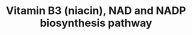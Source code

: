 ---
annotations:
- type: Pathway Ontology
  value: niacin metabolic pathway
- type: Pathway Ontology
  value: niacin metabolic pathway
- type: Cell Type Ontology
  value: obsolete plant cell
authors:
- Pjaiswal
- SvetaG
- MaintBot
- Khanspers
- Egonw
- Mkutmon
- L Dupuis
- DeSl
description: The active forms of niacin (a term for nicotinate and nicotinamide) are
  nicotinamide adenine dinucleotide (NAD) and its 2'-phosphate ester (NADP), which
  are coenzymes in hundreds of redox reactions.  NAD is also the substrate for sirtuins,
  poly-(ADP-ribose) polymerases, and other enzymes that release the nicotinamide moiety.  The
  de novo synthesis pathway begins in the plastid, where nicotinate mononucleotide
  (NaMN) is formed from aspartate, dihydroxyacetone phosphate, and a ribose phosphate
  moiety. NaMN then exits to the cytosol, where successive adenylation and amidation
  give nicotinate adenine dinucleotide (NaAD) and then NAD (Noctor et al., 2011).
  The adenylation, and likely amidation, steps also occur in mitochondria (Di Martino
  and Pallotta, 2011). NAD is converted to NADP in cytosol, plastids, peroxisomes,
  and probably mitochondria (Di Martino and Pallotta, 2011; Noctor et al., 2011).
  The nicotinamide released by NAD-consuming enzymes is salvaged by hydrolysis to
  nicotinate, which is converted to NaMN that re-enters the de novo pathway. NAD is
  cleaved by various enzymes to nicotinamide mononucleotide (NMN), which can be reconverted
  directly to NAD or hydrolysed to nicotinamide and recycled as above. These salvage
  reactions are all cytosolic; the NMN -> NAD reaction is also likely mitochondrial
  (Di Martino and Pallotta, 2011; Noctor et al., 2011).
last-edited: 2020-09-07
organisms:
- Zea mays
redirect_from:
- /index.php/Pathway:WP2349
- /instance/WP2349
schema-jsonld:
- '@context': https://schema.org/
  '@id': https://wikipathways.github.io/pathways/WP2349.html
  '@type': Dataset
  creator:
    '@type': Organization
    name: WikiPathways
  description: The active forms of niacin (a term for nicotinate and nicotinamide)
    are nicotinamide adenine dinucleotide (NAD) and its 2'-phosphate ester (NADP),
    which are coenzymes in hundreds of redox reactions.  NAD is also the substrate
    for sirtuins, poly-(ADP-ribose) polymerases, and other enzymes that release the
    nicotinamide moiety.  The de novo synthesis pathway begins in the plastid, where
    nicotinate mononucleotide (NaMN) is formed from aspartate, dihydroxyacetone phosphate,
    and a ribose phosphate moiety. NaMN then exits to the cytosol, where successive
    adenylation and amidation give nicotinate adenine dinucleotide (NaAD) and then
    NAD (Noctor et al., 2011). The adenylation, and likely amidation, steps also occur
    in mitochondria (Di Martino and Pallotta, 2011). NAD is converted to NADP in cytosol,
    plastids, peroxisomes, and probably mitochondria (Di Martino and Pallotta, 2011;
    Noctor et al., 2011). The nicotinamide released by NAD-consuming enzymes is salvaged
    by hydrolysis to nicotinate, which is converted to NaMN that re-enters the de
    novo pathway. NAD is cleaved by various enzymes to nicotinamide mononucleotide
    (NMN), which can be reconverted directly to NAD or hydrolysed to nicotinamide
    and recycled as above. These salvage reactions are all cytosolic; the NMN -> NAD
    reaction is also likely mitochondrial (Di Martino and Pallotta, 2011; Noctor et
    al., 2011).
  keywords:
  - SAH
  - GRMZM2G362413
  - NMN
  - GRMZM2G106119
  - 2.7.1.23
  - GRMZM2G102745 ??
  - PO4
  - H2O2
  - 3.5.1.19
  - NADP
  - SAM
  - nicotinic acid
  - S-NAD(P)H Hydrate
  - GRMZM2G177561
  - trigonelline demethylase
  - phosphoribosylpyrophosphate
  - 2.7.7.18
  - 2.1.1.7
  - nicotinate N-glucoside
  - UDP
  - GRMZM2G404897
  - GRMZM2G061988
  - 1,3-dihydroxyacetone phosphate
  - R-NAD(P)H hydrate
  - ADP-ribose and derivatives
  - NAD transporter
  - nicotinamide
  - nicotinate adenine dinucleotide
  - GRMZM2G138342
  - O2
  - GRMZM2G101693
  - glutamate
  - 3.2.2.14
  - iminoaspartic acid
  - aspartate
  - GRMZM2G381453 ??
  - quinolinic acid
  - GRMZM2G046498
  - Nicotinate transporter
  - GRMZM2G066801
  - GRMZM2G540403
  - nicotinate mononucleotide
  - glutamaine
  - ATP
  - NUDIX hydrolase
  - GRMZM2G128880
  - GRMZM2G046583
  - 2.4.2.19
  - GRMZM2G049588
  - GRMZM2G006678
  - 2.7.7.18 / 2.7.7.1
  - GRMZM2G402319
  - 6.3.1.5
  - GRMZM2G059073
  - NAD(P)H hydrate dehydratase
  - NAD-utilising enzyme
  - glutamine
  - ribose-5-phosphate
  - GRMZM2G175816
  - GRMZM2G013450
  - 2.4.2.11
  - trigonelline
  - GRMZM5G840928
  - GRMZM2G061732
  - ADP
  - GRMZM2G162605
  - 1.4.3.16
  - GRMZM5G862488
  - NADP phosphatase
  - NAD(P)H
  - GRMZM2G081774 ??
  - UDP-glucose:nicotinamide N-glucosyl transferase
  - CO2
  - PPi
  - 2.5.1.72
  - GRMZM2G391511
  - NAD
  - NAD(P)H hydrate epimerase
  - AMP
  - 2.7.7.1
  - Multiple pyridine nucleotides transp.
  - GRMZM2G142836
  - GRMZM2G139689
  - GRMZM2G034079
  - UDPG
  - GRMZM2G042319 ??
  - GRMZM5G887647
  - GRMZM2G138624
  - H2O
  - GRMZM2G136016 ??
  license: CC0
  name: Vitamin B3 (niacin), NAD and NADP biosynthesis pathway
seo: CreativeWork
title: Vitamin B3 (niacin), NAD and NADP biosynthesis pathway
wpid: WP2349
---